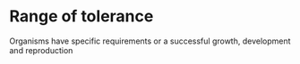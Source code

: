 # Range of tolerance

Organisms have specific requirements or a successful growth, development and
reproduction 


